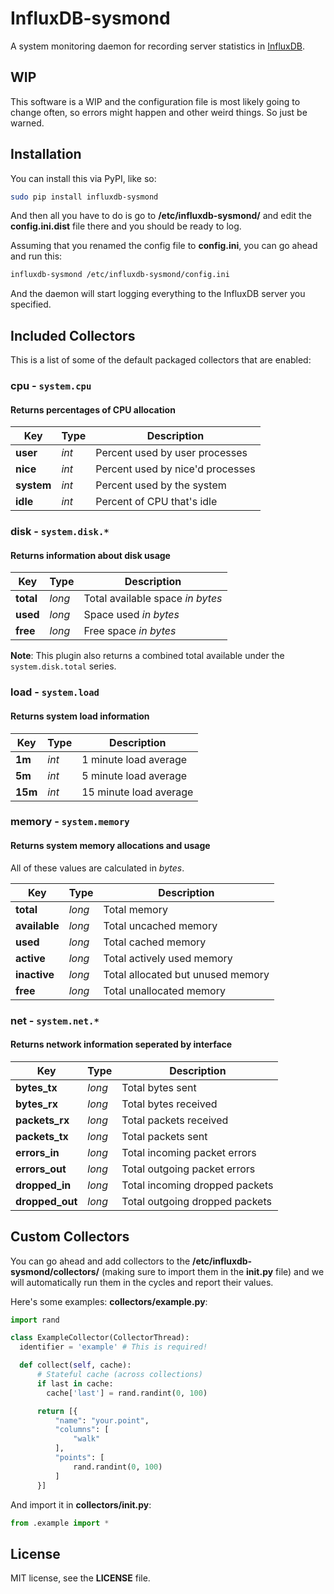 # InfluxDB-sysmond

A system monitoring daemon for recording server statistics in [InfluxDB](http://influxdb.com/).

## WIP

This software is a WIP and the configuration file is most likely going to change often, so errors might happen and other weird things. So just be warned.

## Installation

You can install this via PyPI, like so:

```sh
sudo pip install influxdb-sysmond
```

And then all you have to do is go to **/etc/influxdb-sysmond/** and edit the **config.ini.dist** file there and you should be ready to log.

Assuming that you renamed the config file to **config.ini**, you can go ahead and run this:

```sh
influxdb-sysmond /etc/influxdb-sysmond/config.ini
```

And the daemon will start logging everything to the InfluxDB server you specified.

## Included Collectors

This is a list of some of the default packaged collectors that are enabled:

### **cpu** - `system.cpu`
#### Returns percentages of CPU allocation

|Key|Type|Description|
|---|----|-----------|
|**user**|*int*|Percent used by user processes|
|**nice**|*int*|Percent used by nice'd processes|
|**system**|*int*|Percent used by the system|
|**idle**|*int*|Percent of CPU that's idle|


### **disk** - `system.disk.*`
#### Returns information about disk usage

|Key|Type|Description|
|---|----|-----------|
|**total**|*long*|Total available space *in bytes*|
|**used**|*long*|Space used *in bytes*|
|**free**|*long*|Free space *in bytes*|

  **Note**: This plugin also returns a combined total available under the `system.disk.total` series.

### **load** - `system.load`
#### Returns system load information

|Key|Type|Description|
|---|----|-----------|
|**1m**|*int*|1 minute load average|
|**5m**|*int*|5 minute load average|
|**15m**|*int*|15 minute load average|


### **memory** - `system.memory`
#### Returns system memory allocations and usage

All of these values are calculated in *bytes*.

|Key|Type|Description|
|---|----|-----------|
|**total**|*long*|Total memory|
|**available**|*long*|Total uncached memory|
|**used**|*long*|Total cached memory|
|**active**|*long*|Total actively used memory|
|**inactive**|*long*|Total allocated but unused memory|
|**free**|*long*|Total unallocated memory|


### **net** - `system.net.*`
#### Returns network information seperated by interface

|Key|Type|Description|
|---|----|-----------|
|**bytes_tx**|*long*|Total bytes sent|
|**bytes_rx**|*long*|Total bytes received|
|**packets_rx**|*long*|Total packets received|
|**packets_tx**|*long*|Total packets sent|
|**errors_in**|*long*|Total incoming packet errors|
|**errors_out**|*long*|Total outgoing packet errors|
|**dropped_in**|*long*|Total incoming dropped packets|
|**dropped_out**|*long*|Total outgoing dropped packets|

## Custom Collectors
You can go ahead and add collectors to the **/etc/influxdb-sysmond/collectors/** (making sure to import them in the **__init__.py** file) and we will automatically run them in the cycles and report their values.

Here's some examples:
**collectors/example.py**:

```python
import rand

class ExampleCollector(CollectorThread):
  identifier = 'example' # This is required!

  def collect(self, cache):
      # Stateful cache (across collections)
      if last in cache:
        cache['last'] = rand.randint(0, 100)

      return [{
          "name": "your.point",
          "columns": [
              "walk"
          ],
          "points": [
              rand.randint(0, 100)
          ]
      }]
```

And import it in **collectors/__init__.py**:

```python
from .example import *
```

## License

MIT license, see the **LICENSE** file.
